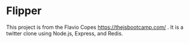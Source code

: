 # Flipper

This project is from the Flavio Copes https://thejsbootcamp.com/ . It is a twitter clone using Node.js, Express, and Redis. 
